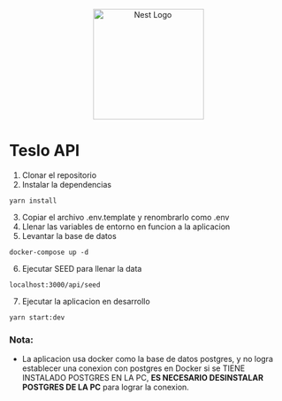 <p align="center">
  <a href="http://nestjs.com/" target="blank"><img src="https://nestjs.com/img/logo-small.svg" width="200" alt="Nest Logo" /></a>
</p>

# Teslo API
1. Clonar el repositorio
2. Instalar la dependencias
```
yarn install
```
3. Copiar el archivo .env.template y renombrarlo como .env
4. Llenar las variables de entorno en funcion a la aplicacion
5. Levantar la base de datos
```
docker-compose up -d
```
6. Ejecutar SEED para llenar la data
```
localhost:3000/api/seed
```
7. Ejecutar la aplicacion en desarrollo
```
yarn start:dev
```

### Nota: 
* La aplicacion usa docker como la base de datos postgres, y no logra establecer una conexion con postgres en Docker si se TIENE INSTALADO POSTGRES EN LA PC, **ES NECESARIO DESINSTALAR POSTGRES DE LA PC** para lograr la conexion.

